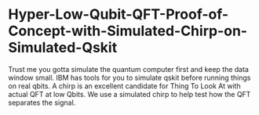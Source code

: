 # Hyper-Low-Qubit-QFT-Proof-of-Concept-with-Simulated-Chirp-on-Simulated-Qskit
Trust me you gotta simulate the quantum computer first and keep the data window small. IBM has tools for you to simulate qskit before running things on real qbits. A chirp is an excellent candidate for Thing To Look At with actual QFT at low Qbits. We use a simulated chirp to help test how the QFT separates the signal. 
